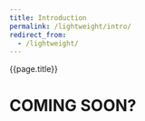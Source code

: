 ```yaml
---
title: Introduction
permalink: /lightweight/intro/
redirect_from:
  - /lightweight/
---
```


{{page.title}}

# COMING SOON?
